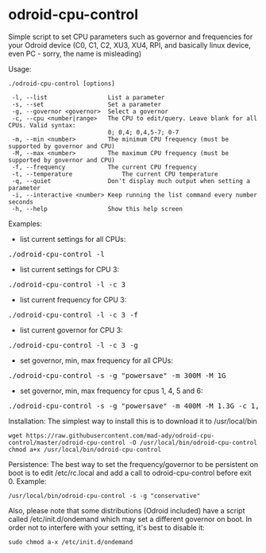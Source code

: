 # odroid-cpu-control
Simple script to set CPU parameters such as governor and frequencies for your Odroid device (C0, C1, C2, XU3, XU4, RPI, and basically linux device, even PC - sorry, the name is misleading)

Usage:
```
./odroid-cpu-control [options]

 -l, --list                 List a parameter
 -s, --set                  Set a parameter
 -g, --governor <governor>  Select a governor
 -c, --cpu <number|range>   The CPU to edit/query. Leave blank for all CPUs. Valid syntax:
                            0; 0,4; 0,4,5-7; 0-7
 -m, --min <number>         The minimum CPU frequency (must be supported by governor and CPU)
 -M, --max <number>         The maximum CPU frequency (must be supported by governor and CPU)
 -f, --frequency            The current CPU frequency
 -t, --temperature		        The current CPU temperature
 -q, --quiet                Don't display much output when setting a parameter
 -i, --interactive <number>	Keep running the list command every number seconds
 -h, --help                 Show this help screen
```
Examples:

* list current settings for all CPUs:
 <pre>./odroid-cpu-control -l</pre>
* list current settings for CPU 3:
 <pre>./odroid-cpu-control -l -c 3</pre>
* list current frequency for CPU 3:
 <pre>./odroid-cpu-control -l -c 3 -f</pre>
* list current governor for CPU 3:
 <pre>./odroid-cpu-control -l -c 3 -g</pre>
* set governor, min, max frequency for all CPUs:
 <pre>./odroid-cpu-control -s -g "powersave" -m 300M -M 1G</pre>
* set governor, min, max frequency for cpus 1, 4, 5 and 6:
 <pre>./odroid-cpu-control -s -g "powersave" -m 400M -M 1.3G -c 1,4-6</pre>

Installation:
The simplest way to install this is to download it to /usr/local/bin
```
wget https://raw.githubusercontent.com/mad-ady/odroid-cpu-control/master/odroid-cpu-control -O /usr/local/bin/odroid-cpu-control
chmod a+x /usr/local/bin/odroid-cpu-control
```

Persistence:
The best way to set the frequency/governor to be persistent on boot is to edit /etc/rc.local and add a call to odroid-cpu-control before exit 0. Example:

```
/usr/local/bin/odroid-cpu-control -s -g "conservative"
```
Also, please note that some distributions (Odroid included) have a script called /etc/init.d/ondemand which may set a different governor on boot. In order not to interfere with your setting, it's best to disable it:
```
sudo chmod a-x /etc/init.d/ondemand
```
